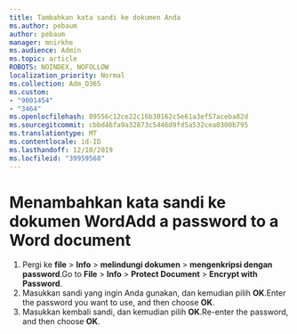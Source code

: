```yaml
---
title: Tambahkan kata sandi ke dokumen Anda
ms.author: pebaum
author: pebaum
manager: mnirkhe
ms.audience: Admin
ms.topic: article
ROBOTS: NOINDEX, NOFOLLOW
localization_priority: Normal
ms.collection: Adm_O365
ms.custom:
- "9001454"
- "3464"
ms.openlocfilehash: 89556c12ce22c16b30162c5e61a3ef57aceba82d
ms.sourcegitcommit: cbbd46fa9a32873c5446d9fd5a532cea0300b795
ms.translationtype: MT
ms.contentlocale: id-ID
ms.lasthandoff: 12/10/2019
ms.locfileid: "39959568"
---
```

# <a name="add-a-password-to-a-word-document"></a><span data-ttu-id="ae228-102">Menambahkan kata sandi ke dokumen Word</span><span class="sxs-lookup"><span data-stu-id="ae228-102">Add a password to a Word document</span></span>

1. <span data-ttu-id="ae228-103">Pergi ke **file** > **Info** > **melindungi dokumen** > **mengenkripsi dengan password**.</span><span class="sxs-lookup"><span data-stu-id="ae228-103">Go to **File** > **Info** > **Protect Document** > **Encrypt with Password**.</span></span>
2. <span data-ttu-id="ae228-104">Masukkan sandi yang ingin Anda gunakan, dan kemudian pilih **OK**.</span><span class="sxs-lookup"><span data-stu-id="ae228-104">Enter the password you want to use, and then choose **OK**.</span></span>
3. <span data-ttu-id="ae228-105">Masukkan kembali sandi, dan kemudian pilih **OK**.</span><span class="sxs-lookup"><span data-stu-id="ae228-105">Re-enter the password, and then choose **OK**.</span></span>